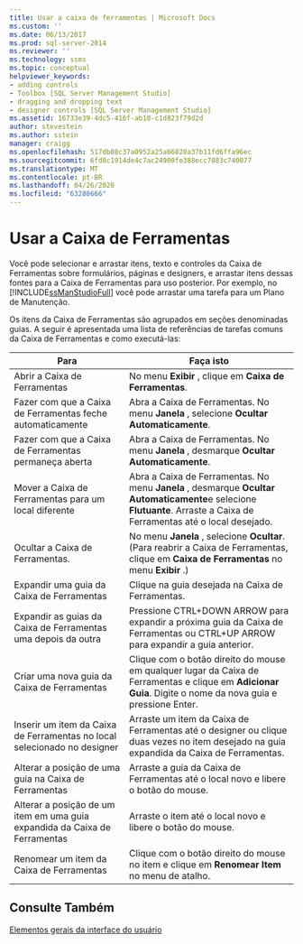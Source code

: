 ```yaml
---
title: Usar a caixa de ferramentas | Microsoft Docs
ms.custom: ''
ms.date: 06/13/2017
ms.prod: sql-server-2014
ms.reviewer: ''
ms.technology: ssms
ms.topic: conceptual
helpviewer_keywords:
- adding controls
- Toolbox [SQL Server Management Studio]
- dragging and dropping text
- designer controls [SQL Server Management Studio]
ms.assetid: 16733e39-4dc5-416f-ab10-c1d823f79d2d
author: stevestein
ms.author: sstein
manager: craigg
ms.openlocfilehash: 517db08c37a0952a25a66828a37b11fd6ffa96ec
ms.sourcegitcommit: 6fd8c1914de4c7ac24900fe388ecc7883c740077
ms.translationtype: MT
ms.contentlocale: pt-BR
ms.lasthandoff: 04/26/2020
ms.locfileid: "63280666"
---
```

# <a name="use-the-toolbox"></a>Usar a Caixa de Ferramentas
  Você pode selecionar e arrastar itens, texto e controles da Caixa de Ferramentas sobre formulários, páginas e designers, e arrastar itens dessas fontes para a Caixa de Ferramentas para uso posterior. Por exemplo, no [!INCLUDE[ssManStudioFull](../includes/ssmanstudiofull-md.md)] você pode arrastar uma tarefa para um Plano de Manutenção.  
  
 Os itens da Caixa de Ferramentas são agrupados em seções denominadas guias. A seguir é apresentada uma lista de referências de tarefas comuns da Caixa de Ferramentas e como executá-las:  
  
|Para|Faça isto|  
|--------|-------------|  
|Abrir a Caixa de Ferramentas|No menu **Exibir** , clique em **Caixa de Ferramentas**.|  
|Fazer com que a Caixa de Ferramentas feche automaticamente|Abra a Caixa de Ferramentas. No menu **Janela** , selecione **Ocultar Automaticamente**.|  
|Fazer com que a Caixa de Ferramentas permaneça aberta|Abra a Caixa de Ferramentas. No menu **Janela** , desmarque **Ocultar Automaticamente**.|  
|Mover a Caixa de Ferramentas para um local diferente|Abra a Caixa de Ferramentas. No menu **Janela** , desmarque **Ocultar Automaticamente**e selecione **Flutuante**. Arraste a Caixa de Ferramentas até o local desejado.|  
|Ocultar a Caixa de Ferramentas.|No menu **Janela** , selecione **Ocultar**. (Para reabrir a Caixa de Ferramentas, clique em **Caixa de Ferramentas** no menu **Exibir** .)|  
|Expandir uma guia da Caixa de Ferramentas|Clique na guia desejada na Caixa de Ferramentas.|  
|Expandir as guias da Caixa de Ferramentas uma depois da outra|Pressione CTRL+DOWN ARROW para expandir a próxima guia da Caixa de Ferramentas ou CTRL+UP ARROW para expandir a guia anterior.|  
|Criar uma nova guia da Caixa de Ferramentas|Clique com o botão direito do mouse em qualquer lugar da Caixa de Ferramentas e clique em **Adicionar Guia**. Digite o nome da nova guia e pressione Enter.|  
|Inserir um item da Caixa de Ferramentas no local selecionado no designer|Arraste um item da Caixa de Ferramentas até o designer ou clique duas vezes no item desejado na guia expandida da Caixa de Ferramentas.|  
|Alterar a posição de uma guia na Caixa de Ferramentas|Arraste a guia da Caixa de Ferramentas até o local novo e libere o botão do mouse.|  
|Alterar a posição de um item em uma guia expandida da Caixa de Ferramentas|Arraste o item até o local novo e libere o botão do mouse.|  
|Renomear um item da Caixa de Ferramentas|Clique com o botão direito do mouse no item e clique em **Renomear Item** no menu de atalho.|  
  
## <a name="see-also"></a>Consulte Também  
 [Elementos gerais da interface do usuário](general-user-interface-elements.md)  
  
  
